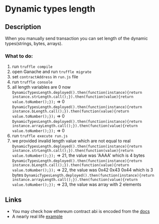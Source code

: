 # Dynamic types length

## Description

When you manually send transaction you can set length of the dynamic types(strings, bytes, arrays).

### What to do:

1. run `truffle compile`
2. open Ganache and run `truffle migrate`
3. set `contractAddress` in `run.js` file
4. run `truffle console`
5. all length variables are 0 now
`DynamicTypesLength.deployed().then(function(instance){return instance.strLength.call();}).then(function(value){return value.toNumber();});` => 0
`DynamicTypesLength.deployed().then(function(instance){return instance.bLength.call();}).then(function(value){return value.toNumber();});` => 0
`DynamicTypesLength.deployed().then(function(instance){return instance.arrayLength.call();}).then(function(value){return value.toNumber();});` => 0
6. run `truffle execute run.js`
7. we provided invalid length value which are not equal to real
`DynamicTypesLength.deployed().then(function(instance){return instance.strLength.call();}).then(function(value){return value.toNumber();});` => 21, the value was 'AAAA' which is 4 bytes
`DynamicTypesLength.deployed().then(function(instance){return instance.bLength.call();}).then(function(value){return value.toNumber();});` => 22, the value was 0x42 0x43 0x44 which is 3 bytes
`DynamicTypesLength.deployed().then(function(instance){return instance.arrayLength.call();}).then(function(value){return value.toNumber();});` => 23, the value was array with 2 elements

## Links
- You may check how ethereum contract abi is encoded from the [docs](https://github.com/ethereum/wiki/wiki/Ethereum-Contract-ABI)
- A nearly real life [example](https://github.com/Arachnid/uscc/tree/master/submissions-2017/martinswende)